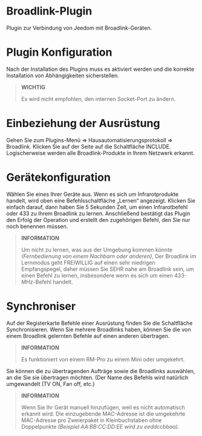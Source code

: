 # Broadlink-Plugin

Plugin zur Verbindung von Jeedom mit Broadlink-Geräten.

# Plugin Konfiguration

Nach der Installation des Plugins muss es aktiviert werden und die korrekte Installation von Abhängigkeiten sicherstellen.

>**WICHTIG**
>
>Es wird nicht empfohlen, den internen Socket-Port zu ändern.

# Einbeziehung der Ausrüstung

Gehen Sie zum Plugins-Menü => Hausautomatisierungsprotokoll => Broadlink. Klicken Sie auf der Seite auf die Schaltfläche INCLUDE. Logischerweise werden alle Broadlink-Produkte in Ihrem Netzwerk erkannt.

# Gerätekonfiguration

Wählen Sie eines Ihrer Geräte aus. Wenn es sich um Infrarotprodukte handelt, wird oben eine Befehlsschaltfläche „Lernen“ angezeigt. Klicken Sie einfach darauf, dann haben Sie 5 Sekunden Zeit, um einen Infrarotbefehl oder 433 zu Ihrem Broadlink zu lernen. Anschließend bestätigt das Plugin den Erfolg der Operation und erstellt den zugehörigen Befehl, den Sie nur noch benennen müssen.

>**INFORMATION**
>
>Um nicht zu lernen, was aus der Umgebung kommen könnte *(Fernbedienung von einem Nachbarn oder anderen)*, Der Broadlink im Lernmodus geht FREIWILLIG auf einen sehr niedrigen Empfangspegel, daher müssen Sie SEHR nahe am Broadlink sein, um einen Befehl zu lernen, insbesondere wenn es sich um einen 433-MHz-Befehl handelt.

# Synchroniser

Auf der Registerkarte Befehle einer Ausrüstung finden Sie die Schaltfläche Synchronisieren. Wenn Sie mehrere Broadlinks haben, können Sie die von einem Broadlink gelernten Befehle auf einen anderen übertragen.

>**INFORMATION**
>
>Es funktioniert von einem RM-Pro zu einem Mini oder umgekehrt.

Sie können die zu übertragenden Aufträge sowie die Broadlinks auswählen, an die Sie sie übertragen möchten. (Der Name des Befehls wird natürlich umgewandelt (TV ON, Fan off, etc.)

>**INFORMATION**
>
>Wenn Sie Ihr Gerät manuell hinzufügen, weil es nicht automatisch erkannt wird. Die einzugebende MAC-Adresse ist die umgekehrte MAC-Adresse pro Zweierpaket in Kleinbuchstaben ohne Doppelpunkte *(Beispiel AA:BB:CC:DD:EE wird zu eeddccbbaa)*.
